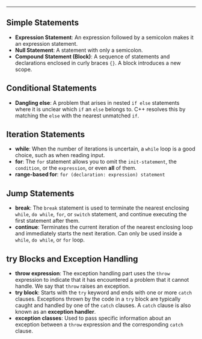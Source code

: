 ----

## Simple Statements

-   **Expression Statement**: An expression followed by a semicolon makes it an expression statement.
-   **Null Statement**: A statement with only a semicolon.
-   **Compound Statement (Block)**: A sequence of statements and declarations enclosed in curly braces `{}`. A block introduces a new scope.

## Conditional Statements

-   **Dangling else**: A problem that arises in nested `if else` statements where it is unclear which `if` an `else` belongs to. C++ resolves this by matching the `else` with the nearest unmatched `if`.

## Iteration Statements

-   **while**: When the number of iterations is uncertain, a `while` loop is a good choice, such as when reading input.
-   **for**: The `for` statement allows you to omit the `init-statement`, the `condition`, or the `expression`, or even **all** of them.
-   **range-based for**: `for (declaration: expression) statement`

## Jump Statements

-   **break**: The `break` statement is used to terminate the nearest enclosing `while`, `do while`, `for`, or `switch` statement, and continue executing the first statement after them.
-   **continue**: Terminates the current iteration of the nearest enclosing loop and immediately starts the next iteration. Can only be used inside a `while`, `do while`, or `for` loop.

## try Blocks and Exception Handling

-   **throw expression**: The exception handling part uses the `throw` expression to indicate that it has encountered a problem that it cannot handle. We say that `throw` raises an exception.
-   **try block**: Starts with the `try` keyword and ends with one or more `catch` clauses. Exceptions thrown by the code in a `try` block are typically caught and handled by one of the `catch` clauses. A `catch` clause is also known as an **exception handler**.
-   **exception classes**: Used to pass specific information about an exception between a `throw` expression and the corresponding `catch` clause.